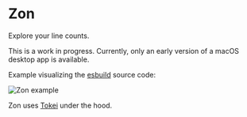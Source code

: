 # Zon

Explore your line counts.

This is a work in progress. Currently, only an early version of a macOS desktop app is available.

Example visualizing the [esbuild](https://github.com/evanw/esbuild) source code:

![Zon example](./docs/assets/example-0.2.0.png)

Zon uses [Tokei](https://github.com/XAMPPRocky/tokei) under the hood.
